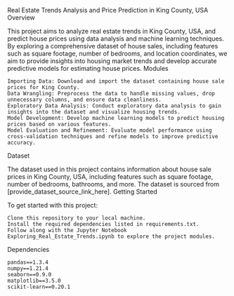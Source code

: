 Real Estate Trends Analysis and Price Prediction in King County, USA
Overview

This project aims to analyze real estate trends in King County, USA, and predict house prices using data analysis and machine learning techniques. By exploring a comprehensive dataset of house sales, including features such as square footage, number of bedrooms, and location coordinates, we aim to provide insights into housing market trends and develop accurate predictive models for estimating house prices.
Modules

    Importing Data: Download and import the dataset containing house sale prices for King County.
    Data Wrangling: Preprocess the data to handle missing values, drop unnecessary columns, and ensure data cleanliness.
    Exploratory Data Analysis: Conduct exploratory data analysis to gain insights into the dataset and visualize housing trends.
    Model Development: Develop machine learning models to predict housing prices based on various features.
    Model Evaluation and Refinement: Evaluate model performance using cross-validation techniques and refine models to improve predictive accuracy.

Dataset

The dataset used in this project contains information about house sale prices in King County, USA, including features such as square footage, number of bedrooms, bathrooms, and more. The dataset is sourced from [provide_dataset_source_link_here].
Getting Started

To get started with this project:

    Clone this repository to your local machine.
    Install the required dependencies listed in requirements.txt.
    Follow along with the Jupyter Notebook Exploring_Real_Estate_Trends.ipynb to explore the project modules.

Dependencies

    pandas==1.3.4
    numpy==1.21.4
    seaborn==0.9.0
    matplotlib==3.5.0
    scikit-learn==0.20.1
